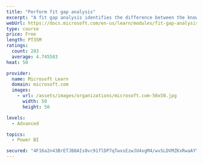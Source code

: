 ```yaml
---
title: "Perform fit gap analysis"
excerpt: "A fit gap analysis identifies the difference between the known requirements and the proposed or current solution. This module covers performing a fit gap analysis."
webUrl: https://docs.microsoft.com/en-us/learn/modules/fit-gap-analysis/
type: course
price: Free
length: PT35M
ratings:
  count: 283
  average: 4.745583
heat: 50

provider:
  name: Microsoft Learn
  domain: microsoft.com
  images:
    - url: /assets/images/organizations/microsoft.com-50x50.jpg
      width: 50
      height: 50

levels:
  - Advanced

topics:
  - Power BI

secured: "4F16a2n43BrETJB8AIs0vc91flDP7qTwxsEzwJU4xgM4/wvSLDVMZKxRwaAYYr2obgrMulUKE6UHWpM59uAMvoZACthgEslhVCbdy4Nax3O7ecKQLHv/4+Xpoa5LiHRSURoJJ/Q1GQ75I6YjJMETGF8Eg8FnTfhpYf1q/RZo2RkHGA3x4pvIi0gMAyeV5OncnO2MkyLyUjEbwuVFB6prVV1yZpJmOnnKDKDiu6DJXlipNBJbAenlUvYOu3hMrc/g7St+59+jr+HXnv1SiU5KAqs3E7T6CF5mYE421OvVCDUiJhpGR+rzyCchxdNkwpjbCV25mtSqha+zhGGGWQzK0Br8BIpMUbwZv5b0go1d2zcbklJkW9XU3VThhqAaVh6idf1WeEqmK1fJCrHapwuZHw==;cu/zxBWKZ1VqK/DIWSoZxg=="
---
```


